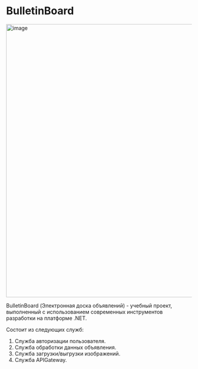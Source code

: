 # BulletinBoard
<img width="848" height="739" alt="image" src="https://github.com/user-attachments/assets/4cfc6af1-d3dc-4da8-a1e8-9b156a6f91a4" />

BulletinBoard (Электронная доска объявлений) - учебный проект, выполненный с использованием современных инструментов разработки на платформе .NET.

Состоит из следующих служб:
1) Служба авторизации пользователя.
2) Служба обработки данных объявления.
3) Служба загрузки/выгрузки изображений.
4) Служба APIGateway. 

